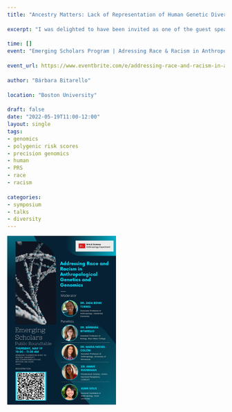 ```yaml
---
title: "Ancestry Matters: Lack of Representation of Human Genetic Diversity in Genomic Databases"

excerpt: "I was delighted to have been invited as one of the guest speakers for this series of talks, followed by an in-person discussion in Boston"

time: []
event: "Emerging Scholars Program | Adressing Race & Racism in Anthropological Genetics & Genomics"

event_url: https://www.eventbrite.com/e/addressing-race-and-racism-in-anthropological-genetics-and-genomics-tickets-336707139117

author: "Bárbara Bitarello"

location: "Boston University"

draft: false
date: "2022-05-19T11:00-12:00"
layout: single
tags:
- genomics
- polygenic risk scores
- precision genomics
- human
- PRS
- race
- racism

categories:
- symposium
- talks
- diversity
---
```

<img src="images/featured.jpg" alt="" width="50%" height="10%"/>

